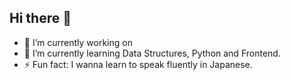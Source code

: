 <!--
- 👯 I’m looking to collaborate on ...
- 🤔 I’m looking for help with ...

- 💬 Ask me about ...
- 📫 How to reach me: -->
## Hi there 👋

- 🔭 I’m currently working on 
- 🌱 I’m currently learning Data Structures, Python and Frontend.
 - ⚡ Fun fact: I wanna learn to speak fluently in Japanese.




